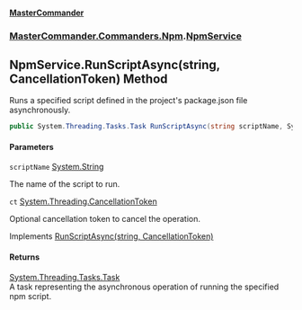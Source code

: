 #### [MasterCommander](MasterCommander.md 'MasterCommander')
### [MasterCommander.Commanders.Npm](MasterCommander.Commanders.Npm.md 'MasterCommander.Commanders.Npm').[NpmService](NpmService.md 'MasterCommander.Commanders.Npm.NpmService')

## NpmService.RunScriptAsync(string, CancellationToken) Method

Runs a specified script defined in the project's package.json file asynchronously.

```csharp
public System.Threading.Tasks.Task RunScriptAsync(string scriptName, System.Threading.CancellationToken ct=default(System.Threading.CancellationToken));
```
#### Parameters

<a name='MasterCommander.Commanders.Npm.NpmService.RunScriptAsync(string,System.Threading.CancellationToken).scriptName'></a>

`scriptName` [System.String](https://docs.microsoft.com/en-us/dotnet/api/System.String 'System.String')

The name of the script to run.

<a name='MasterCommander.Commanders.Npm.NpmService.RunScriptAsync(string,System.Threading.CancellationToken).ct'></a>

`ct` [System.Threading.CancellationToken](https://docs.microsoft.com/en-us/dotnet/api/System.Threading.CancellationToken 'System.Threading.CancellationToken')

Optional cancellation token to cancel the operation.

Implements [RunScriptAsync(string, CancellationToken)](INpmService.RunScriptAsync(string,CancellationToken).md 'MasterCommander.Commanders.Npm.INpmService.RunScriptAsync(string, System.Threading.CancellationToken)')

#### Returns
[System.Threading.Tasks.Task](https://docs.microsoft.com/en-us/dotnet/api/System.Threading.Tasks.Task 'System.Threading.Tasks.Task')  
A task representing the asynchronous operation of running the specified npm script.